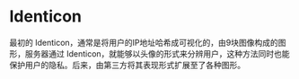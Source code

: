 # Identicon
最初的 Identicon，通常是将用户的IP地址哈希成可视化的，由9块图像构成的图形，服务器通过 Identicon，就能够以头像的形式来分辨用户，这种方法同时也能保护用户的隐私。后来，由第三方将其表现形式扩展至了各种图形。

